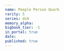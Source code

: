 ```yaml
---
name: People Person Quark
rarity: 5
series: ds9
memory_alpha:
bigbook_tier: -1
in_portal: true
date:
published: true
---
```



